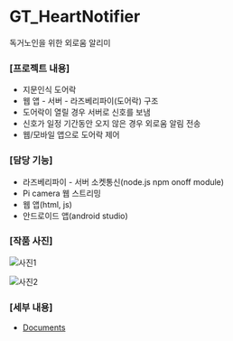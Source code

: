 # GT_HeartNotifier
독거노인을 위한 외로움 알리미

### [프로젝트 내용]

- 지문인식 도어락
- 웹 앱 - 서버 - 라즈베리파이(도어락) 구조
- 도어락이 열릴 경우 서버로 신호를 보냄
- 신호가 일정 기간동안 오지 않은 경우 외로움 알림 전송
- 웹/모바일 앱으로 도어락 제어

### [담당 기능]

- 라즈베리파이 - 서버 소켓통신(node.js npm onoff module)
- Pi camera 웹 스트리밍
- 웹 앱(html, js)
- 안드로이드 앱(android studio)

### [작품 사진]

![사진1](https://user-images.githubusercontent.com/53621550/104083253-7eb4c600-5280-11eb-838c-d8740b5044b7.jpg)

![사진2](https://user-images.githubusercontent.com/53621550/104083255-81afb680-5280-11eb-8941-164ca511c6d4.jpg)

### [세부 내용]

- [Documents](https://github.com/jinubb/GT_HeartNotifier/tree/main/Documents)
